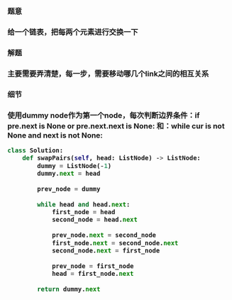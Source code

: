 


<h3>题意<h3>
<p>给一个链表，把每两个元素进行交换一下<p>


<h3>解题<h3>
<p>主要需要弄清楚，每一步，需要移动哪几个link之间的相互关系<p>


<h3>细节<h3>
<p>使用dummy node作为第一个node，每次判断边界条件：if pre.next is None or pre.next.next is None:
和：while cur is not None and next is not None:<p>



```python
class Solution:
    def swapPairs(self, head: ListNode) -> ListNode:
        dummy = ListNode(-1)
        dummy.next = head
        
        prev_node = dummy
        
        while head and head.next:
            first_node = head
            second_node = head.next
            
            prev_node.next = second_node
            first_node.next = second_node.next
            second_node.next = first_node
            
            prev_node = first_node
            head = first_node.next
        
        return dummy.next
```
